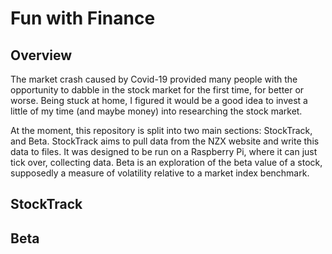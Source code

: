 # Fun with Finance

## Overview
The market crash caused by Covid-19 provided many people with the opportunity to dabble in the stock market for the first time, for better or worse. Being stuck at home, I figured it would be a good idea to invest a little of my time (and maybe money) into researching the stock market.

At the moment, this repository is split into two main sections: StockTrack, and Beta. StockTrack aims to pull data from the NZX website and write this data to files. It was designed to be run on a Raspberry Pi, where it can just tick over, collecting data. Beta is an exploration of the beta value of a stock, supposedly a measure of volatility relative to a market index benchmark.

## StockTrack

## Beta
